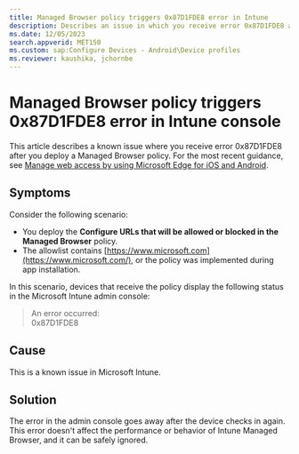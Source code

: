 ```yaml
---
title: Managed Browser policy triggers 0x87D1FDE8 error in Intune
description: Describes an issue in which you receive error 0x87D1FDE8 after you deploy a Managed Browser policy in Microsoft Intune.
ms.date: 12/05/2023
search.appverid: MET150
ms.custom: sap:Configure Devices - Android\Device profiles
ms.reviewer: kaushika, jchornbe
---
```

# Managed Browser policy triggers 0x87D1FDE8 error in Intune console

This article describes a known issue where you receive error 0x87D1FDE8 after you deploy a Managed Browser policy. For the most recent guidance, see [Manage web access by using Microsoft Edge for iOS and Android](/mem/intune/apps/manage-microsoft-edge).

## Symptoms

Consider the following scenario:

- You deploy the **Configure URLs that will be allowed or blocked in the Managed Browser** policy.
- The allowlist contains [https://www.microsoft.com](https://www.microsoft.com/), or the policy was implemented during app installation.

In this scenario, devices that receive the policy display the following status in the Microsoft Intune admin console:

> An error occurred:  
> 0x87D1FDE8

## Cause

This is a known issue in Microsoft Intune.

## Solution

The error in the admin console goes away after the device checks in again. This error doesn't affect the performance or behavior of Intune Managed Browser, and it can be safely ignored.

